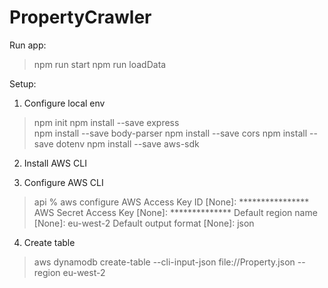 # PropertyCrawler
Run app:
> npm run start
> npm run loadData

Setup:
1. Configure local env
> npm init
> npm install --save express  
> npm install --save body-parser
> npm install --save cors 
> npm install --save dotenv
> npm install --save aws-sdk 
2. Install AWS CLI
> 
3. Configure AWS CLI
> api % aws configure
> AWS Access Key ID [None]: ****************
> AWS Secret Access Key [None]: **************
> Default region name [None]: eu-west-2
> Default output format [None]: json
4. Create table 
> aws dynamodb create-table --cli-input-json file://Property.json  --region eu-west-2